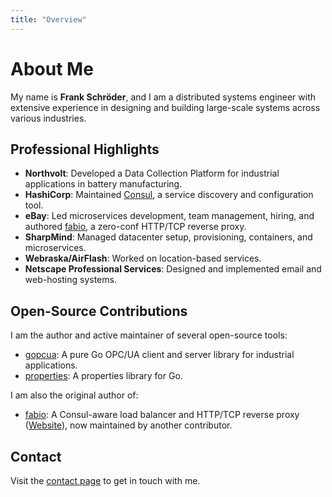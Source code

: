 ```yaml
---
title: "Overview"
---
```


# About Me

My name is **Frank Schröder**, and I am a distributed systems engineer with extensive experience in designing and building large-scale systems across various industries.

## Professional Highlights

- **Northvolt**: Developed a Data Collection Platform for industrial applications in battery manufacturing.  
- **HashiCorp**: Maintained [Consul](https://consul.io/), a service discovery and configuration tool.  
- **eBay**: Led microservices development, team management, hiring, and authored [fabio](https://github.com/fabiolb/fabio), a zero-conf HTTP/TCP reverse proxy.  
- **SharpMind**: Managed datacenter setup, provisioning, containers, and microservices.  
- **Webraska/AirFlash**: Worked on location-based services.  
- **Netscape Professional Services**: Designed and implemented email and web-hosting systems.  

## Open-Source Contributions

I am the author and active maintainer of several open-source tools:  
- [gopcua](https://github.com/gopcua/opcua): A pure Go OPC/UA client and server library for industrial applications.  
- [properties](https://github.com/magiconair/properties): A properties library for Go.  

I am also the original author of:  
- [fabio](https://github.com/fabiolb/fabio): A Consul-aware load balancer and HTTP/TCP reverse proxy ([Website](https://fabiolb.net/)), now maintained by another contributor.  

## Contact

Visit the [contact page](/contact/) to get in touch with me.
